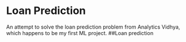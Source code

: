 # Loan Prediction
An attempt to solve the loan prediction problem from Analytics Vidhya, which happens to be my first ML project.
##Loan prediction
